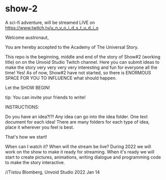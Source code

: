 # show-2
A sci-fi adventure, will be streamed LIVE on https://www.twitch.tv/u_n_v_o_i_d_s_t_u_d_i_o

Welcome austronaut,

You are hereby accepted to the Academy of The Universal Story.

This repo is the beginning, middle and end of the story of Show#2 (working title) on on the Unvoid Studio Twitch channel.
Here you can submit ideas to make the story very very very very interesting and fun for everyone all the time! Yes!
As of now, Show#2 have not started, so there is ENORMOUS SPACE FOR YOU TO INFLUENCE what should happen.

Let the SHOW BEGIN!


tip: You can invite your friends to write!


INSTRUCTIONS:

Do you have an idea?!?!
Any idea can go into the idea folder. One text document for each idea!
There are many folders for each type of idea, place it wherever you feel is best.

That's how we start!

When can I watch it?
When will the stream be live?
During 2022 we will work on the show to make it ready for streaming.
When it's ready we will start to create pictures, animations, writing dialogue and programming code to make the story interactive.

//Tistou Blomberg, Unvoid Studio 2022 Jan 14
